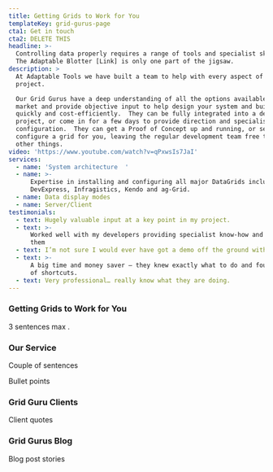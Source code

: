```yaml
---
title: Getting Grids to Work for You
templateKey: grid-gurus-page
cta1: Get in touch
cta2: DELETE THIS
headline: >-
  Controlling data properly requires a range of tools and specialist skills. 
  The Adaptable Blotter [Link] is only one part of the jigsaw. 
description: >
  At Adaptable Tools we have built a team to help with every aspect of your data
  project. 

  Our Grid Gurus have a deep understanding of all the options available in the
  market and provide objective input to help design your system and build it
  quickly and cost-efficiently.  They can be fully integrated into a development
  project, or come in for a few days to provide direction and specialist
  configuration.  They can get a Proof of Concept up and running, or set up and
  configure a grid for you, leaving the regular development team free to do
  other things. 
video: 'https://www.youtube.com/watch?v=qPxwsIs7JaI'
services:
  - name: 'System architecture  '
  - name: >-
      Expertise in installing and configuring all major DataGrids including
      DevExpress, Infragistics, Kendo and ag-Grid. 
  - name: Data display modes
  - name: Server/Client
testimonials:
  - text: Hugely valuable input at a key point in my project.
  - text: >-
      Worked well with my developers providing specialist know-how and training
      them
  - text: I’m not sure I would ever have got a demo off the ground without them
  - text: >-
      A big time and money saver – they knew exactly what to do and found lots
      of shortcuts.
  - text: Very professional… really know what they are doing.
---
```


### Getting Grids to Work for You

3 sentences max .

### Our Service

Couple of sentences

Bullet points

### Grid Guru Clients

Client quotes

### Grid Gurus Blog

Blog post stories

###
